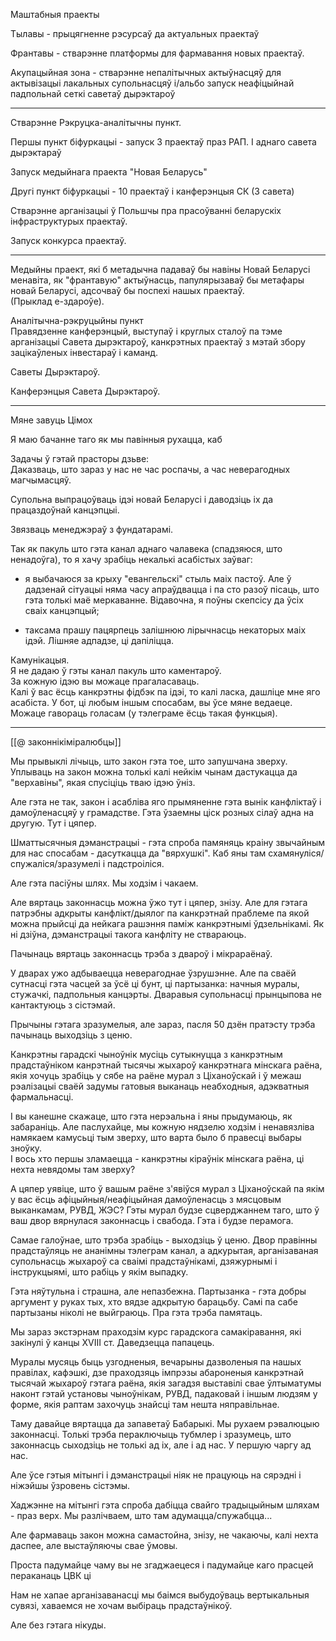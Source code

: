 
Маштабныя праекты  
  
Тылавы - прыцягненне рэсурсаў да актуальных праектаў  
  
Франтавы - стварэнне платформы для фармавання новых праектаў.  
  
Акупацыйная зона - стварэнне непалітычных актыўнасцяў для актывізацыі лакальных супольнасцяў і/альбо запуск неафіцыйнай падпольнай сеткі саветаў дырэктароў

---
Стварэнне Рэкруцка-аналітычны пункт.  
  
Першы пункт біфуркацыі - запуск 3 праектаў праз РАП. І аднаго савета дырэктараў  
  
Запуск медыйнага праекта "Новая Беларусь"  
  
Другі пункт біфуркацыі - 10 праектаў і канферэнцыя СК (3 савета)  
  
Стварэнне арганізацыі ў Польшчы пра прасоўванні беларускіх інфраструктурых праектаў.  
  
Запуск конкурса праектаў.

----

Медыйны праект, які б метадычна падаваў бы навіны Новай Беларусі менавіта, як "франтавую" актыўнасць, папулярызаваў бы метафары новай Беларусі, адсочваў бы поспехі нашых праектаў.  
(Прыклад е-здароўе).  
  
Аналітычна-рэкруцыйны пункт  
Правядзенне канферэнцый, выступаў і круглых сталоў па тэме арганізацыі Савета дырэктароў, канкрэтных праектаў з мэтай збору зацікаўленых інвестараў і каманд.  
  
  
Саветы Дырэктароў.  
  
Канферэнцыя Савета Дырэктароў.

----
Мяне завуць Цімох  
  
Я маю бачанне таго як мы павінныя рухацца, каб  
  
Задачы ў гэтай прасторы дзьве:  
Даказваць, што зараз у нас не час роспачы, а час неверагодных магчымасцяў.  
  
Супольна выпрацоўваць ідэі новай Беларусі і даводзіць іх да працаздоўнай канцэпцыі.  
  
Звязваць менеджэраў з фундатарамі.  
  
  
Так як пакуль што гэта канал аднаго чалавека (спадзяюся, што ненадоўга), то я хачу зрабіць некалькі асабістых заўваг:  
  
- я выбачаюся за крыху "евангельскі" стыль маіх пастоў. Але ў дадзенай сітуацыі няма часу апраўдвацца і па сто разоў пісаць, што гэта толькі маё меркаванне. Відавочна, я поўны скепсісу да ўсіх сваіх канцэпцый;  
  
- таксама прашу пацярпець залішнюю лірычнасць некаторых маіх ідэй. Лішняе адпадзе, ці дапіліцца.  
  
Камунікацыя.  
Я не дадаю ў гэты канал пакуль што каментароў.  
За кожную ідэю вы можаце прагаласаваць.  
Калі ў вас ёсць канкрэтны фідбэк па ідэі, то калі ласка, дашліце мне яго асабіста. У бот, ці любым іншым спосабам, вы ўсе мяне ведаеце.  
Можаце гавораць голасам (у тэлеграме ёсць такая функцыя).

---
[[@ законнікіміралюбцы]]

Мы прывыклі лічыць, што закон гэта тое, што запушчана зверху. Уплываць на закон можна толькі калі нейкім чынам дастукацца да "верхавіны", якая спусіціць тваю ідэю ўніз.  
  
Але гэта не так, закон і асабліва яго прымяненне гэта вынік канфліктаў і дамоўленасцяў у грамадстве. Гэта ўзаемны ціск розных сілаў адна на другую. Тут і цяпер.  
  
Шматтысячныя дэманстрацыі - гэта спроба памяняць краіну звычайным для нас спосабам - дасуткацца да "вярхушкі". Каб яны там схамянуліся/спужаліся/зразумелі і падстроіліся.  
  
Але гэта пасіўны шлях. Мы ходзім і чакаем.  
  
Але вяртаць законнасць можна ўжо тут і цяпер, знізу. Але для гэтага патрэбны адкрыты канфлікт/дыялог па канкрэтнай праблеме па якой можна прыйсці да нейкага рашэння паміж канкрэтнымі ўдзельнікамі. Як ні дзіўна, дэманстрацыі такога канфліту не ствараюць.  
  
Пачынаць вяртаць законнасць трэба з двароў і мікрараёнаў.  
  
У дварах ужо адбываецца неверагоднае ўзрушэнне. Але па сваёй сутнасці гэта часцей за ўсё ці бунт, ці партызанка: начныя муралы, стужачкі, падпольныя канцэрты. Дваравыя супольнасці прынцыпова не кантактуюць з сістэмай.  
  
Прычыны гэтага зразумелыя, але зараз, пасля 50 дзён пратэсту трэба пачынаць выходзіць з ценю.  
  
Канкрэтны гарадскі чыноўнік мусіць сутыкнуцца з канкрэтным прадстаўніком канрэтнай тысячы жыхароў канкрэтнага мінскага раёна, якія хочуць зрабіць у сябе на раёне мурал з Ціханоўскай і ў межаш рэалізацыі сваёй задумы гатовыя выканаць неабходныя, адэкватныя фармальнасці.  
  
І вы канешне скажаце, што гэта нерэальна і яны прыдумаюць, як забараніць. Але паслухайце, мы кожную нядзелю ходзім і ненавязліва намякаем камусьці тым зверху, што варта было б правесці выбары зноўку.  
І вось хто першы зламаецца - канкрэтны кіраўнік мінскага раёна, ці нехта невядомы там зверху?  
  
А цяпер уявіце, што ў вашым раёне з'явіўся мурал з Ціханоўскай па якім у вас ёсць афіцыйныя/неафіцыйная дамоўленасць з мясцовым выканкамам, РУВД, ЖЭС? Гэты мурал будзе сцверджаннем таго, што ў ваш двор вярнулася законнасць і свабода. Гэта і будзе перамога.  
  
Самае галоўнае, што трэба зрабіць - выходзіць ў ценю. Двор правінны прадстаўляць не ананімны тэлеграм канал, а адкурытая, арганізаваная супольнасць жыхароў са сваімі прадстаўнікамі, дзяжурнымі і інструкцыямі, што рабіць у якім выпадку.  
  
Гэта няўтульна і страшна, але непазбежна. Партызанка - гэта добры аргумент у руках тых, хто вядзе адкрытую барацьбу. Самі па сабе партызаны ніколі не выйграюць. Пра гэта трэба памятаць.  
  
Мы зараз экстэрнам праходзім курс гарадскога самакіравання, які закінулі ў канцы XVIII ст. Даведзецца папацець.  
  
Муралы мусяць быць узгодненыя, вечарыны дазволеныя па нашых правілах, кафэшкі, дзе праходзяць імпрэзы абароненыя канкрэтнай тысячай жыхароў гэтага раёна, якія загадзя выставілі свае ўлтыматумы наконт гэтай установы чыноўнікам, РУВД, падаковай і іншым людзям у форме, якія раптам захочуць знайсці там нешта няправільнае.  
  
  
Таму давайце вяртацца да запаветаў Бабарыкі. Мы рухаем рэвалюцыю законнасці. Толькі трэба пераключыць тубмлер і зразумець, што законнасць сыходзіць не толькі ад іх, але і ад нас. У першую чаргу ад нас.  
  
  
  
  
  
  
  
  
Але ўсе гэтыя мітынгі і дэманстрацыі ніяк не працуюць на сярэдні і ніжэйшы ўзровень сістэмы.  
  
  
  
Хаджэнне на мітынгі гэта спроба дабіцца свайго традыцыйным шляхам - праз верх. Мы разлічваем, што там адумацца/спужабцца...  
  
Але фармаваць закон можна самастойна, знізу, не чакаючы, калі нехта даспее, але выстаўляючы свае ўмовы.  
  
Проста падумайце чаму вы не згаджаецеся і падумайце каго прасцей пераканаць ЦВК ці  
  
Нам не хапае арганізаванасці мы баімся выбудоўваць вертыкальныя сувязі, хаваемся не хочам выбіраць прадстаўнікоў.  
  
Але без гэтага нікуды.